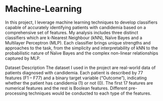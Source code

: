 # Machine-Learning

In this project, I leverage machine learning techniques to develop classifiers capable of accurately
identifying patients with candidemia based on a comprehensive set of features. My analysis includes three
distinct classifiers which are k-Nearest Neighbour (kNN), Naïve Bayes and a Multilayer Perceptron (MLP).
Each classifier brings unique strengths and approaches to the task, from the simplicity and interpretability of
kNN to the probabilistic nature of Naïve Bayes and the complex non-linear relationships captured by MLP.


Dataset Description
The dataset I used in the project are real-world data of patients diagnosed with candidemia. Each patient is
described by 77 features (F1 – F77) and a binary target variable (“Outcome”), indicating whether the patient
has candidemia (1) or not (0). The first 17 features are numerical features and the rest is Boolean features.
Different pre-processing techniques would be conducted to each type of the features.
